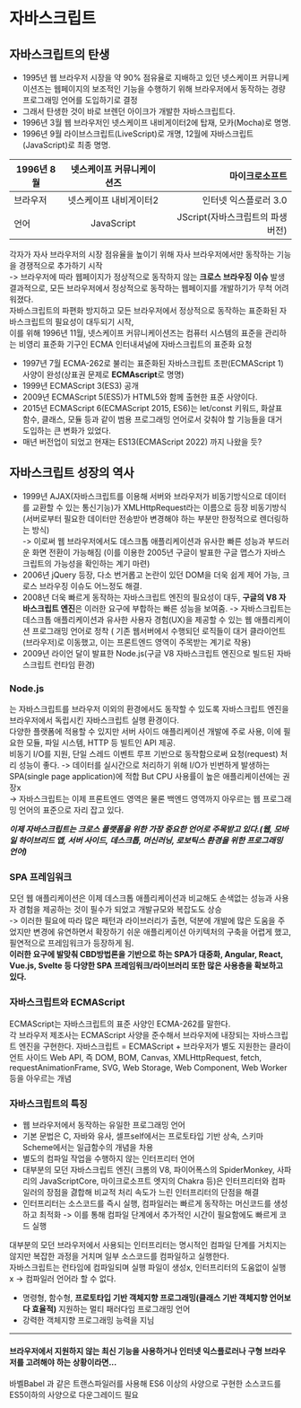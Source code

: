 # 자바스크립트

## 자바스크립트의 탄생
- 1995년 웹 브라우저 시장을 약 90% 점유율로 지배하고 있던 넷스케이프 커뮤니케이션즈는 웹페이지의 보조적인 기능을 수행하기 위해 브라우저에서 동작하는 경량 프로그래밍 언어를 도입하기로 결정
- 그래서 탄생한 것이 바로 브렌던 아이크가 개발한 자바스크립트다.
- 1996년 3월 웹 브라우저인 넷스케이프 내비게이터2에 탑재, 모카(Mocha)로 명명.
- 1996년 9월 라이브스크립트(LiveScript)로 개명, 12월에 자바스크립트(JavaScript)로 최종 명명.
  
| 1996년 8월 | 넷스케이프 커뮤니케이션즈 | 마이크로소프트 |
|---|:---:|---:|
| 브라우저 | 넷스케이프 내비게이터2 | 인터넷 익스플로러 3.0 |
| 언어 | JavaScript | JScript(자바스크립트의 파생 버전) |

각자가 자사 브라우저의 시장 점유율을 높이기 위해 자사 브라우저에서만 동작하는 기능을 경쟁적으로 추가하기 시작  
-> 브라우저에 따라 웹페이지가 정상적으로 동작하지 않는 **크로스 브라우징 이슈** 발생  
결과적으로, 모든 브라우저에서 정상적으로 동작하는 웹페이지를 개발하기가 무척 어려워졌다.  
자바스크립트의 파편화 방지하고 모든 브라우저에서 정상적으로 동작하는 표준화된 자바스크립트의 필요성이 대두되기 시작,  
이를 위해 1996년 11월, 넷스케이프 커뮤니케이션즈는 컴퓨터 시스템의 표준을 관리하는 비영리 표준화 기구인 ECMA 인터내셔널에 자바스크립트의 표준화 요청
  
- 1997년 7월 ECMA-262로 불리는 표준화된 자바스크립트 초판(ECMAScript 1) 사양이 완성(상표권 문제로 **ECMAscript**로 명명)
- 1999년 ECMAScript 3(ES3) 공개
- 2009년 ECMAScript 5(ES5)가 HTML5와 함께 출현한 표준 사양이다.
- 2015년 ECMAScript 6(ECMAScript 2015, ES6)는 let/const 키워드, 화살표 함수, 클래스, 모듈 등과 같이 범용 프로그래밍 언어로서 갖춰야 할 기능들을 대거 도입하는 큰 변화가 있었다.
- 매년 버전업이 되었고 현재는 ES13(ECMAScript 2022) 까지 나왔을 듯?

## 자바스크립트 성장의 역사
- 1999년 AJAX(자바스크립트를 이용해 서버와 브라우저가 비동기방식으로 데이터를 교환할 수 있는 통신기능)가 XMLHttpRequest라는 이름으로 등장
비동기방식(서버로부터 필요한 데이터만 전송받아 변경해야 하는 부분만 한정적으로 렌더링하는 방식)  
-> 이로써 웹 브라우저에서도 데스크톱 애플리케이션과 유사한 빠른 성능과 부드러운 화면 전환이 가능해짐  (이를 이용한 2005년 구글이 발표한 구글 맵스가 자바스크립트의 가능성을 확인하는 계기 마련)
- 2006년 jQuery 등장, 다소 번거롭고 논란이 있던 DOM을 더욱 쉽게 제어 가능, 크로스 브라우징 이슈도 어느정도 해결.
- 2008년 더욱 빠르게 동작하는 자바스크립트 엔진의 필요성이 대두, **구글의 V8 자바스크립트 엔진**은 이러한 요구에 부합하는 빠른 성능을 보여줌. -> 자바스크립트는 데스크톱 애플리케이션과 유사한 사용자 경험(UX)을 제공할 수 있는 웹 애플리케이션 프로그래밍 언어로 정착 ( 기존 웹서버에서 수행되던 로직들이 대거 클라이언트(브라우저)로 이동했고, 이는 프론트엔드 영역이 주목받는 계기로 작용)
- 2009년 라이언 달이 발표한 Node.js(구글 V8 자바스크립트 엔진으로 빌드된 자바스크립트 런타임 환경)  
### Node.js
는 자바스크립트를 브라우저 이외의 환경에서도 동작할 수 있도록 자바스크립트 엔진을 브라우저에서 독립시킨 자바스크립트 실행 환경이다.  
다양한 플랫폼에 적용할 수 있지만 서버 사이드 애플리케이션 개발에 주로 사용, 이에 필요한 모듈, 파일 시스템, HTTP 등 빌트인 API 제공.  
비동기 I/O를 지원, 단일 스레드 이벤트 루프 기반으로 동작함으로써 요청(request) 처리 성능이 좋다. -> 데이터를 실시간으로 처리하기 위해 I/O가 빈번하게 발생하는 SPA(single page application)에 적합 But CPU 사용률이 높은 애플리케이션에는 권장x  
-> 자바스크립트는 이제 프론트엔드 영역은 물론 백엔드 영역까지 아우르는 웹 프로그래밍 언어의 표준으로 자리 잡고 있다.

**_이제 자바스크립트는 크로스 플랫폼을 위한 가장 중요한 언어로 주목받고 있다.(웹, 모바일 하이브리드 앱, 서버 사이드, 데스크톱, 머신러닝, 로보틱스 환경을 위한 프로그래밍 언어)_**  

### SPA 프레임워크
모던 웹 애플리케이션은 이제 데스크톱 애플리케이션과 비교해도 손색없는 성능과 사용자 경험을 제공하는 것이 필수가 되었고 개발규모와 복잡도도 상승  
-> 이러한 필요에 따라 많은 패턴과 라이브러리가 출현, 덕분에 개발에 많은 도움을 주었지만 변경에 유연하면서 확장하기 쉬운 애플리케이션 아키텍처의 구축을 어렵게 했고, 필연적으로 프레임워크가 등장하게 됨.  
**이러한 요구에 발맞춰 CBD방법론을 기반으로 하는 SPA가 대중화, Angular, React, Vue.js, Svelte 등 다양한 SPA 프레임워크/라이브러리 또한 많은 사용층을 확보하고 있다.**

### 자바스크립트와 ECMAScript
ECMAScript는 자바스크립트의 표준 사양인 ECMA-262를 말한다.  
각 브라우저 제조사는 ECMAScript 사양을 준수해서 브라우저에 내장되는 자바스크립트 엔진을 구현한다.
자바스크립트 = ECMAScript + 브라우저가 별도 지원한는 클라이언트 사이드 Web API, 즉 DOM, BOM, Canvas, XMLHttpRequest, fetch, requestAnimationFrame, SVG, Web Storage, Web Component, Web Worker등을 아우르는 개념  

### 자바스크립트의 특징
- 웹 브라우저에서 동작하는 유일한 프로그래밍 언어
- 기본 문법은 C, 자바와 유사, 셀프self에서는 프로토타입 기반 상속, 스키마Scheme에서는 일급함수의 개념을 차용
- 별도의 컴파일 작업을 수행하지 않는 인터프리터 언어
- 대부분의 모던 자바스크립트 엔진( 크롬의 V8, 파이어폭스의 SpiderMonkey, 사파리의 JavaScriptCore, 마이크로소프트 엣지의 Chakra 등)은 인터프리터와 컴파일러의 장점을 겷합해 비교적 처리 속도가 느린 인터프리터의 단점을 해결
- 인터프리터는 소스코드를 즉시 실행, 컴파일러는 빠르게 동작하는 머신코드를 생성하고 최적화 -> 이를 통해 컴파일 단계에서 추가적인 시간이 필요함에도 빠르게 코드 실행

대부분의 모던 브라우저에서 사용되는 인터프리터는 명시적인 컴파일 단계를 거치지는 않지만 복잡한 과정을 거치며 일부 소스코드를 컴파일하고 실행한다.  
자바스크립트는 런타임에 컴파일되며 실행 파일이 생성x, 인터프리터의 도움없이 실행 x -> 컴파일러 언어라 할 수 없다.

- 명령형, 함수형, **프로토타입 기반 객체지향 프로그래밍(클래스 기반 객체지향 언어보다 효율적)** 지원하는 멀티 패러다임 프로그래밍 언어
- 강력한 객체지향 프로그래밍 능력을 지님

---
#### 브라우저에서 지원하지 않는 최신 기능을 사용하거나 인터넷 익스플로러나 구형 브라우저를 고려해야 하는 상황이라면...  
바벨Babel 과 같은 트랜스파일러를 사용해 ES6 이상의 사양으로 구현한 소스코드를 ES5이하의 사양으로 다운그레이드 필요


